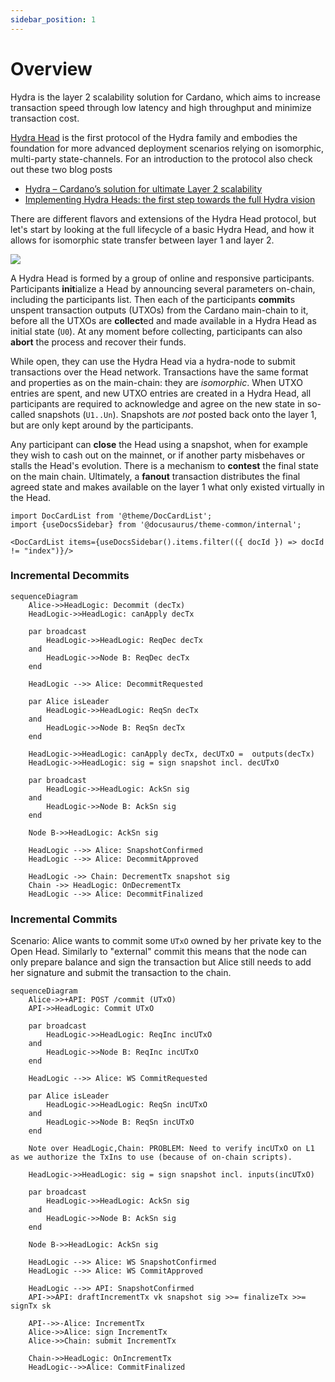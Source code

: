 ```yaml
---
sidebar_position: 1
---
```


# Overview

Hydra is the layer 2 scalability solution for Cardano, which aims to increase transaction speed through low latency and high throughput and minimize transaction cost.

[Hydra Head](https://eprint.iacr.org/2020/299.pdf) is the first protocol of the Hydra family and embodies the foundation for more advanced deployment scenarios relying on isomorphic, multi-party state-channels. For an introduction to the protocol also check out these two blog posts

 - [Hydra – Cardano’s solution for ultimate Layer 2 scalability](https://iohk.io/en/blog/posts/2021/09/17/hydra-cardano-s-solution-for-ultimate-scalability/)
 - [Implementing Hydra Heads: the first step towards the full Hydra vision ](https://iohk.io/en/blog/posts/2022/02/03/implementing-hydra-heads-the-first-step-towards-the-full-hydra-vision/)

There are different flavors and extensions of the Hydra Head protocol, but let's start by looking at the full lifecycle of a basic Hydra Head, and how it allows for isomorphic state transfer between layer 1 and layer 2.

![](./hydra-head-lifecycle.svg)

A Hydra Head is formed by a group of online and responsive participants. Participants **init**ialize a Head by announcing several parameters on-chain, including the participants list. Then each of the participants **commit**s unspent transaction outputs (UTXOs) from the Cardano main-chain to it, before all the UTXOs are **collect**ed and made available in a Hydra Head as initial state (`U0`). At any moment before collecting, participants can also **abort** the process and recover their funds.

While open, they can use the Hydra Head via a hydra-node to submit transactions over the Head network. Transactions have the same format and properties as on the main-chain: they are _isomorphic_. When UTXO entries are spent, and new UTXO entries are created in a Hydra Head, all participants are required to acknowledge and agree on the new state in so-called snapshots (`U1..Un`). Snapshots are _not_ posted back onto the layer 1, but are only kept around by the participants.

Any participant can **close** the Head using a snapshot, when for example they wish to cash out on the mainnet, or if another party misbehaves or stalls the Head's evolution. There is a mechanism to **contest** the final state on the main chain. Ultimately, a **fanout** transaction distributes the final agreed state and makes available on the layer 1 what only existed virtually in the Head.

```mdx-code-block
import DocCardList from '@theme/DocCardList';
import {useDocsSidebar} from '@docusaurus/theme-common/internal';

<DocCardList items={useDocsSidebar().items.filter(({ docId }) => docId != "index")}/>
```

### Incremental Decommits

```mermaid
sequenceDiagram
    Alice->>HeadLogic: Decommit (decTx)
    HeadLogic->>HeadLogic: canApply decTx

    par broadcast
        HeadLogic->>HeadLogic: ReqDec decTx
    and
        HeadLogic->>Node B: ReqDec decTx
    end

    HeadLogic -->> Alice: DecommitRequested

    par Alice isLeader
        HeadLogic->>HeadLogic: ReqSn decTx
    and
        HeadLogic->>Node B: ReqSn decTx
    end

    HeadLogic->>HeadLogic: canApply decTx, decUTxO =  outputs(decTx)
    HeadLogic->>HeadLogic: sig = sign snapshot incl. decUTxO

    par broadcast
        HeadLogic->>HeadLogic: AckSn sig
    and
        HeadLogic->>Node B: AckSn sig
    end

    Node B->>HeadLogic: AckSn sig

    HeadLogic -->> Alice: SnapshotConfirmed
    HeadLogic -->> Alice: DecommitApproved

    HeadLogic ->> Chain: DecrementTx snapshot sig
    Chain ->> HeadLogic: OnDecrementTx
    HeadLogic -->> Alice: DecommitFinalized
```

### Incremental Commits

Scenario: Alice wants to commit some `UTxO` owned by her private key to the
Open Head. Similarly to "external" commit this means that the node can only
prepare balance and sign the transaction but Alice still needs to add her
signature and submit the transaction to the chain.

```mermaid
sequenceDiagram
    Alice->>+API: POST /commit (UTxO)
    API->>HeadLogic: Commit UTxO

    par broadcast
        HeadLogic->>HeadLogic: ReqInc incUTxO
    and
        HeadLogic->>Node B: ReqInc incUTxO
    end

    HeadLogic -->> Alice: WS CommitRequested

    par Alice isLeader
        HeadLogic->>HeadLogic: ReqSn incUTxO
    and
        HeadLogic->>Node B: ReqSn incUTxO
    end
    
    Note over HeadLogic,Chain: PROBLEM: Need to verify incUTxO on L1 as we authorize the TxIns to use (because of on-chain scripts).

    HeadLogic->>HeadLogic: sig = sign snapshot incl. inputs(incUTxO)

    par broadcast
        HeadLogic->>HeadLogic: AckSn sig
    and
        HeadLogic->>Node B: AckSn sig
    end

    Node B->>HeadLogic: AckSn sig

    HeadLogic -->> Alice: WS SnapshotConfirmed
    HeadLogic -->> Alice: WS CommitApproved

    HeadLogic -->> API: SnapshotConfirmed
    API->>API: draftIncrementTx vk snapshot sig >>= finalizeTx >>= signTx sk

    API-->>-Alice: IncrementTx
    Alice->>Alice: sign IncrementTx
    Alice->>Chain: submit IncrementTx
    
    Chain->>HeadLogic: OnIncrementTx
    HeadLogic-->>Alice: CommitFinalized
```
